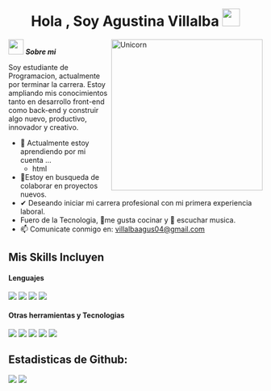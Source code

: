 <h1 align="center"><b>Hola , Soy Agustina Villalba </b><img src="https://media.giphy.com/media/hvRJCLFzcasrR4ia7z/giphy.gif" width="35"></h1>

<img align="right" width=300px alt="Unicorn" src="https://media.giphy.com/media/SWoSkN6DxTszqIKEqv/giphy.gif" />

<img src="https://media.giphy.com/media/ObNTw8Uzwy6KQ/giphy.gif" width="30px">&nbsp;***Sobre mi***

Soy estudiante de Programacion, actualmente por terminar la carrera. Estoy ampliando mis conocimientos tanto en desarrollo front-end como back-end y construir algo nuevo, productivo, innovador y creativo.
- 🌱 Actualmente estoy aprendiendo por mi cuenta ...
  - html
- 👯Estoy en busqueda de colaborar en proyectos nuevos.
- ✔ Deseando iniciar mi carrera profesional con mi primera experiencia laboral.<br>
- Fuero de la Tecnologia, 💜me gusta cocinar y 🎵 escuchar musica.
- 📫 Comunicate conmigo en: <a href="villalbaagus04@gmail.com">villalbaagus04@gmail.com</a>

<h2> Mis Skills Incluyen</h2>
<h4> Lenguajes </h4>
<span> 
  <img src="https://img.shields.io/badge/c%23-%23239120.svg?style=for-the-badge&logo=csharp&logoColor=white">
  <img src="https://img.shields.io/badge/c++-%2300599C.svg?style=for-the-badge&logo=c%2B%2B&logoColor=white)">
  <img src="https://img.shields.io/badge/Java-ED8B00?style=for-the-badge&logo=java&logoColor=white">
<img src="https://img.shields.io/badge/SQL-4479A1?style=for-the-badge&logo=sql&logoColor=white">
 


</span>


<h4> Otras herramientas y Tecnologias </h4>
<span>
  <img src="https://img.shields.io/badge/jira-%230A0FFF.svg?style=for-the-badge&logo=jira&logoColor=white">
 <img src="https://img.shields.io/badge/Eclipse-2C2255?style=for-the-badge&logo=eclipse&logoColor=white">
  <img src="https://img.shields.io/badge/Visual_Studio_2019-5C2D91?style=for-the-badge&logo=visual-studio&logoColor=white">
<img src="https://img.shields.io/badge/SQL_Server-CC2927?style=for-the-badge&logo=microsoft-sql-server&logoColor=white">
  <img src="https://img.shields.io/badge/MySQL-00000F?style=for-the-badge&logo=mysql&logoColor=white">

</span>

<h2>Estadisticas de Github:</h2> 

[![](https://github-readme-stats.vercel.app/api?username=AgustinaVillalba&show_icons=true&theme=tokyonight&hide_border=true&locale=en)](https://github.com/AgustinaVillalba)
[![](https://github-readme-streak-stats.herokuapp.com/?user=AgustinaVillalba&theme=material-palenight)](https://github.com/AgustinaVillalba)
</div>
